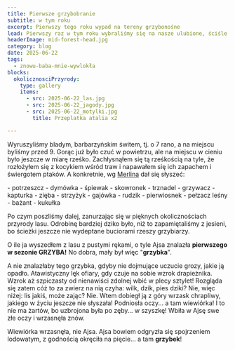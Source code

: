 ```yaml
---
title: Pierwsze grzybobranie
subtitle: w tym roku
excerpt: Pierwszy tego roku wypad na tereny grzybonośne
lead: Pierwszy raz w tym roku wybraliśmy się na nasze ulubione, ściśle tajne przez poufne, tereny grzybonośne.
headerImage: mid-forest-head.jpg
category: blog
date: 2025-06-22
tags:
  - znowu-baba-mnie-wywlokła
blocks:
  okolicznosciPrzyrody:
    type: gallery
    items:
      - src: 2025-06-22_las.jpg
      - src: 2025-06-22_jagody.jpg
      - src: 2025-06-22_motylki.jpg
        title: Przeplatka atalia x2

---
```

Wyruszyliśmy bladym, barbarzyńskim świtem, tj. o 7 rano, a na miejscu byliśmy przed 9. Gorąc już było czuć w powietrzu, ale na miejscu w cieniu było jeszcze w miarę rześko. Zachłysnąłem się tą rześkością na tyle, że rozłożyłem się z kocykiem wśród traw i napawałem się ich zapachem i świergotem ptaków. A konkretnie, wg [Merlina](https://merlin.allaboutbirds.org/) dał się słyszeć:

<block id="birds" type="static" template="partial-multicolumn-list">
- potrzeszcz
- dymówka
- śpiewak
- skowronek
- trznadel
- grzywacz
- kapturka
- zięba
- strzyżyk
- gajówka
- rudzik
- pierwiosnek
- pełzacz leśny
- bażant
- kukułka
</block>

Po czym poszliśmy dalej, zanurzając się w pięknych okolicznościach przyrody lasu. Odrobinę bardziej dziko było, niż to zapamiętaliśmy z jesieni, bo ścieżki jeszcze nie wydeptane buciorami rzeszy grzybiarzy. 

<block id="okolicznosciPrzyrody" />

O ile ja wyszedłem z lasu z pustymi rękami, o tyle Ajsa znalazła **pierwszego w sezonie GRZYBA!** No dobra, mały był więc "**grzybka**".

<block id="grzybek" type="media" template="lightbox-image" src="2025-06-22_grzybek.jpg" title="Koźlarz babka. Niestety, nie mieliśmy pod ręką banana więc dla skali - kubek" />

A nie znalazłaby tego grzybka, gdyby nie dojmujące uczucie grozy, jakie ją opadło. Atawistyczny lęk ofiary, gdy czuje na sobie wzrok drapieżnika. Wzrok aż szpiczasty od nienawiści zdolnej wbić w plecy sztylet! Rozgląda się zatem cóż to za zwierz na nią czyha: wilk, dzik, pies dziki? Nie, więc niżej: lis jakiś, może zając? Nie. Wtem dobiegł ją z góry wrzask chrapliwy, jakiego w życiu jeszcze nie słyszała! Podniosła oczy... a tam wiewiórka! I to nie ma żartów, bo uzbrojona była po zęby... w szyszkę! Wbiła w Ajsę swe złe oczy i wrzasnęła znów. 

Wiewiórka wrzasnęła, nie Ajsa. Ajsa bowiem odgryzła się spojrzeniem lodowatym, z godnością okręciła na pięcie... a tam **grzybek**!